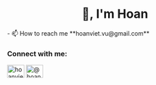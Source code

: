 <h1 align="center">👋, I'm Hoan</h1>
- 📫 How to reach me **hoanviet.vu@gmail.com**

<p align="left">
<h3 align="left">Connect with me:</h3>
<a href="https://linkedin.com/in/hoanvietvu" target="blank"><img align="center" src="https://cdn.jsdelivr.net/npm/simple-icons@3.0.1/icons/linkedin.svg" alt="hoanvietvu" height="30" width="40" /></a>
<a href="https://medium.com/@hoanw" target="blank"><img align="center" src="https://cdn.jsdelivr.net/npm/simple-icons@3.0.1/icons/medium.svg" alt="@hoanw" height="30" width="40" /></a>
</p>
